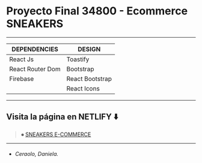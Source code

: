 # Proyecto Final 34800 - Ecommerce SNEAKERS

------------

|  DEPENDENCIES  | DESIGN  |
| ------------ | ------------ |
| React Js | Toastify |
| React Router Dom  | Bootstrap |
| Firebase | React Bootstrap |
|   | React Icons |

------------

## Visita la página en NETLIFY ⬇️

> ⏺  [SNEAKERS E-COMMERCE](https://ecommerce-c-sneakersc.netlify.app/ "SNEAKERS E-COMMERCE") 


------------

* ###### Ceraolo, Daniela.
